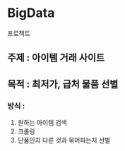 ﻿# BigData
프로젝트

## 주제 : 아이템 거래 사이트
## 목적 : **최저가**, **급처** 물품 선별
### 방식 : 
   1. 원하는 아이템 검색
   2. 크롤링
   3. 단품인지 다른 것과 묶어파는지 선별